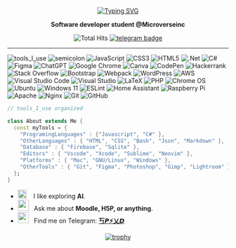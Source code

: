 <div align="center" width="50">

<a href="https://git.io/typing-svg"><img src="https://readme-typing-svg.demolab.com?font=Fira+Code&weight=700&size=30&pause=1000&color=0C0E9E&center=true&vCenter=true&width=435&lines=Hi%2C+I+am+Victor+Correia+;A+Full+Stack+Developer" alt="Typing SVG" /></a>

  
<p><strong>Software developer student @Microverseinc</strong></p>

![Total Hits](https://komarev.com/ghpvc/?username=dvcorreia1984&style=flat&color=blue&label=PROFILE+VIEWS)
[![telegram badge](https://img.shields.io/badge/dvcorreia1984-grey?style=flat&logo=telegram)](https://t.me/dvcorreia1984) <br>
</div>

<hr></hr>

![tools_I_use](https://img.shields.io/badge/-%F0%9F%9A%80%20Tools%20I%20use-orange)
![semicolon](https://img.shields.io/badge/-%3A-orange)
![JavaScript](https://img.shields.io/badge/javascript-%23323330.svg?style=flat&logo=javascript&logoColor=%23F7DF1E)
![CSS3](https://img.shields.io/badge/css3-%231572B6.svg?style=flat&logo=css3&logoColor=white)
![HTML5](https://img.shields.io/badge/html5-%23E34F26.svg?style=flat&logo=html5&logoColor=white)
![.Net](https://img.shields.io/badge/.NET-5C2D91?style=flat&logo=.net&logoColor=white)
![C#](https://img.shields.io/badge/c%23-%23239120.svg?style=flat&logo=c-sharp&logoColor=white)
![Figma](https://img.shields.io/badge/Figma-F24E1E?style=flat&logo=figma&logoColor=white)
![ChatGPT](https://img.shields.io/badge/chatGPT-74aa9c?style=flat&logo=openai&logoColor=white)
![Google Chrome](https://img.shields.io/badge/Google%20Chrome-4285F4?style=flat&logo=GoogleChrome&logoColor=white)
![Canva](https://img.shields.io/badge/Canva-%2300C4CC.svg?style=flat&logo=Canva&logoColor=white)
![CodePen](https://img.shields.io/badge/Codepen-000000?style=flat&logo=codepen&logoColor=white)
![Hackerrank](https://img.shields.io/badge/-Hackerrank-2EC866?style=flat&logo=HackerRank&logoColor=white)
![Stack Overflow](https://img.shields.io/badge/-Stackoverflow-FE7A16?style=flat&logo=stack-overflow&logoColor=white)
![Bootstrap](https://img.shields.io/badge/bootstrap-%238511FA.svg?style=flat&logo=bootstrap&logoColor=white)
![Webpack](https://img.shields.io/badge/webpack-%238DD6F9.svg?style=flat&logo=webpack&logoColor=black)
![WordPress](https://img.shields.io/badge/WordPress-%23117AC9.svg?style=flat&logo=WordPress&logoColor=white)
![AWS](https://img.shields.io/badge/AWS-%23FF9900.svg?style=flat&logo=amazon-aws&logoColor=white)
![Visual Studio Code](https://img.shields.io/badge/Visual%20Studio%20Code-0078d7.svg?style=flat&logo=visual-studio-code&logoColor=white)
![Visual Studio](https://img.shields.io/badge/Visual%20Studio-5C2D91.svg?style=flat&logo=visual-studio&logoColor=white)
![LaTeX](https://img.shields.io/badge/latex-%23008080.svg?style=flat&logo=latex&logoColor=white)
![PHP](https://img.shields.io/badge/php-%23777BB4.svg?style=flat&logo=php&logoColor=white)
![Chrome OS](https://img.shields.io/badge/chrome%20os-3d89fc?style=flat&logo=google%20chrome&logoColor=white)
![Ubuntu](https://img.shields.io/badge/Ubuntu-E95420?style=flat&logo=ubuntu&logoColor=white)
![Windows 11](https://img.shields.io/badge/Windows%2011-%230079d5.svg?style=flat&logo=Windows%2011&logoColor=white)
![ESLint](https://img.shields.io/badge/ESLint-4B3263?style=flat&logo=eslint&logoColor=white)
![Home Assistant](https://img.shields.io/badge/home%20assistant-%2341BDF5.svg?style=flat&logo=home-assistant&logoColor=white)
![Raspberry Pi](https://img.shields.io/badge/-RaspberryPi-C51A4A?style=flat&logo=Raspberry-Pi)
![Apache](https://img.shields.io/badge/apache-%23D42029.svg?style=flat&logo=apache&logoColor=white)
![Nginx](https://img.shields.io/badge/nginx-%23009639.svg?style=flat&logo=nginx&logoColor=white)
![Git](https://img.shields.io/badge/git-%23F05033.svg?style=flat&logo=git&logoColor=white)
![GitHub](https://img.shields.io/badge/github-%23121011.svg?style=flat&logo=github&logoColor=white)



```dart
// tools_I_use organized

class About extends Me { 
  const myTools = {  
    "ProgramingLanguages" : {"Javascript", "C#" },
    "OtherLanguages" : { "HTML", "CSS", "Bash", "Json", "Markdown" },
    "Database" : { "Firebase", "Sqlite" },
    "Editors" : { "Vscode", "Xcode", "Sublime", "Neovim" },
    "Platforms" : { "Mac", "GNU/Linux", "Windows" },
    "OtherTools" : { "Git", "Figma", "Photoshop", "Gimp", "Lightroom" }
  };
}
```

- <img src="https://github.com/SP-XD/SP-XD/blob/main/images/hyperkitty.gif?raw=true" width="20" />&nbsp;&nbsp;&nbsp; I like exploring **AI**. <br>
- <img src="https://github.com/SP-XD/SP-XD/blob/main/images/message.gif?raw=true" width="25" />&nbsp;&nbsp; Ask me about **Moodle, H5P, or anything**. <br>
- <img src="https://github.com/SP-XD/SP-XD/blob/main/images/letterbox.gif?raw=true" width="25" /> &nbsp; Find me on Telegram: **[丂𝙋⚡乂𝘿](https://t.me/dvcorreia1984)**<br>

<div align="center" width="50">

[![trophy](https://github-profile-trophy.vercel.app/?username=dvcorreia1984&theme=discord&row=1&column=6)](https://github.com/ryo-ma/github-profile-trophy)

</div>
